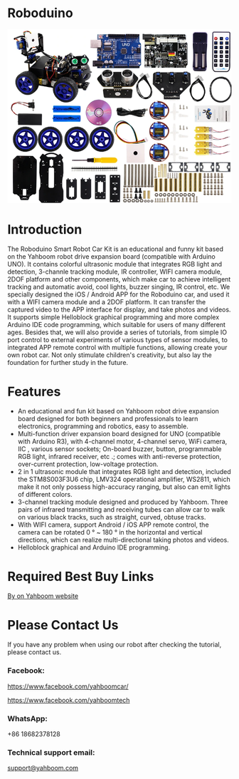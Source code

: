 # Roboduino
![](https://github.com/YahboomTechnology/Roboduino/blob/master/Roboduino.jpg)
# Introduction
The Roboduino Smart Robot Car Kit is an educational and funny kit based on the Yahboom robot drive expansion board (compatible with Arduino UNO). It contains colorful ultrasonic module that integrates RGB light and detection, 3-channle tracking module, IR controller, WIFI camera module, 2DOF platform and other components, which make car to achieve intelligent tracking and automatic avoid, cool lights, buzzer singing, IR control, etc. We specially designed the iOS / Android APP for the Roboduino car, and used it with a WIFI camera module and a 2DOF platform. It can transfer the captured video to the APP interface for display, and take photos and videos. It supports simple Helloblock graphical programming and more complex Arduino IDE code programming, which suitable for users of many different ages. Besides that, we will also provide a series of tutorials, from simple IO port control to external experiments of various types of sensor modules, to integrated APP remote control with multiple functions, allowing create your own robot car. Not only stimulate children's creativity, but also lay the foundation for further study in the future.

# Features
* An educational and fun kit based on Yahboom robot drive expansion board designed for both beginners and professionals to learn electronics, programming and robotics, easy to assemble.
* Multi-function driver expansion board designed for UNO (compatible with Arduino R3), with 4-channel motor, 4-channel servo, WiFi camera, IIC , various sensor sockets; On-board buzzer, button, programmable RGB light, infrared receiver, etc .; comes with anti-reverse protection, over-current protection, low-voltage protection.
* 2 in 1 ultrasonic module that integrates RGB light and detection, included the STM8S003F3U6 chip, LMV324 operational amplifier, WS2811, which make it not only possess high-accuracy ranging, but also can emit lights of different colors.
* 3-channel tracking module designed and produced by Yahboom. Three pairs of infrared transmitting and receiving tubes can allow car to walk on various black tracks, such as straight, curved, obtuse tracks.
* With WIFI camera, support Android / iOS APP remote control, the camera can be rotated 0 ° ~ 180 ° in the horizontal and vertical directions, which can realize multi-directional taking photos and videos.
* Helloblock graphical and Arduino IDE programming.

# Required Best Buy Links
[By on Yahboom website](https://category.yahboom.net/products/roboduino)

# Please Contact Us
If you have any problem when using our robot after checking the tutorial, please contact us.
### Facebook: 
https://www.facebook.com/yahboomcar/ 
  
https://www.facebook.com/yahboomtech
### WhatsApp:
+86 18682378128

### Technical support email: 
support@yahboom.com

